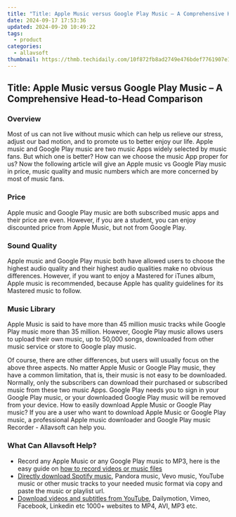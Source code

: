 ```yaml
---
title: "Title: Apple Music versus Google Play Music – A Comprehensive Head-to-Head Comparison"
date: 2024-09-17 17:53:36
updated: 2024-09-20 10:49:22
tags:
  - product
categories:
  - allavsoft
thumbnail: https://thmb.techidaily.com/10f872fb8ad2749e476bdef7761907e1144c3760c0bcadfec382f35c405d63aa.jpg
---
```


## Title: Apple Music versus Google Play Music – A Comprehensive Head-to-Head Comparison

### Overview

Most of us can not live without music which can help us relieve our stress, adjust our bad motion, and to promote us to better enjoy our life. Apple music and Google Play music are two music Apps widely selected by music fans. But which one is better? How can we choose the music App proper for us? Now the following article will give an Apple music vs Google Play music in price, music quality and music numbers which are more concerned by most of music fans.

### Price

Apple music and Google Play music are both subscribed music apps and their price are even. However, if you are a student, you can enjoy discounted price from Apple Music, but not from Google Play.

### Sound Quality

Apple music and Google Play music both have allowed users to choose the highest audio quality and their highest audio qualities make no obvious differences. However, if you want to enjoy a Mastered for iTunes album, Apple music is recommended, because Apple has quality guidelines for its Mastered music to follow.

### Music Library

Apple Music is said to have more than 45 million music tracks while Google Play music more than 35 million. However, Google Play music allows users to upload their own music, up to 50,000 songs, downloaded from other music service or store to Google play music.

Of course, there are other differences, but users will usually focus on the above three aspects. No matter Apple Music or Google Play music, they have a common limitation, that is, their music is not easy to be downloaded. Normally, only the subscribers can download their purchased or subscribed music from these two music Apps. Google Play needs you to sign in your Google Play music, or your downloaded Google Play music will be removed from your device. How to easily download Apple Music or Google Play music? If you are a user who want to download Apple Music or Google Play music, a professional Apple music downloader and Google Play music Recorder - Allavsoft can help you.

### What Can Allavsoft Help?

* Record any Apple Music or any Google Play music to MP3, here is the easy guide on [how to record videos or music files](https://tools.techidaily.com/allavsoft/products/)
* [Directly download Spotify music](https://tools.techidaily.com/allavsoft/products/), Pandora music, Vevo music, YouTube music or other music tracks to your needed music format via copy and paste the music or playlist url.
* [Download videos and subtitles from YouTube](https://tools.techidaily.com/allavsoft/products/), Dailymotion, Vimeo, Facebook, Linkedin etc 1000+ websites to MP4, AVI, MP3 etc.

<ins class="adsbygoogle"
     style="display:block"
     data-ad-format="autorelaxed"
     data-ad-client="ca-pub-7571918770474297"
     data-ad-slot="1223367746"></ins>



<ins class="adsbygoogle"
     style="display:block"
     data-ad-client="ca-pub-7571918770474297"
     data-ad-slot="8358498916"
     data-ad-format="auto"
     data-full-width-responsive="true"></ins>
